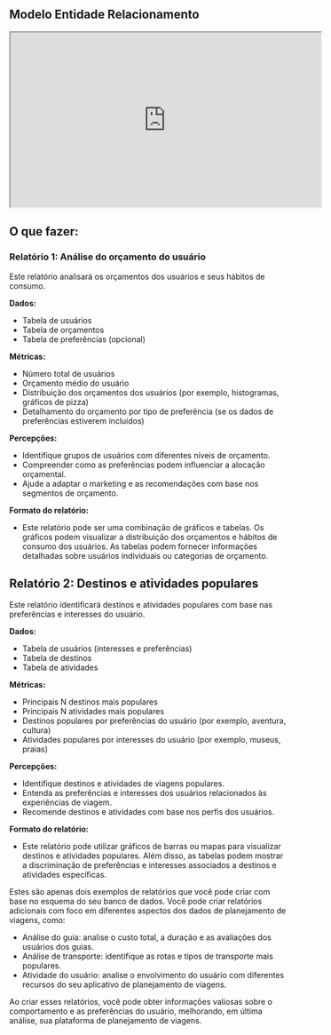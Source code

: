 
## Modelo Entidade Relacionamento
<iframe width="560" height="315" src='https://dbdiagram.io/e/6666202c9713410b0524725c/666efb9ea179551be60082ef' allowfullscreen> </iframe>

## O que fazer:
### Relatório 1: Análise do orçamento do usuário
Este relatório analisará os orçamentos dos usuários e seus hábitos de consumo.

**Dados:**
* Tabela de usuários
* Tabela de orçamentos
* Tabela de preferências (opcional)

**Métricas:**
* Número total de usuários
* Orçamento médio do usuário
* Distribuição dos orçamentos dos usuários (por exemplo, histogramas, gráficos de pizza)
* Detalhamento do orçamento por tipo de preferência (se os dados de preferências estiverem incluídos)

**Percepções:**
* Identifique grupos de usuários com diferentes níveis de orçamento.
* Compreender como as preferências podem influenciar a alocação orçamental.
* Ajude a adaptar o marketing e as recomendações com base nos segmentos de orçamento.

**Formato do relatório:**
* Este relatório pode ser uma combinação de gráficos e tabelas. Os gráficos podem visualizar a distribuição dos orçamentos e hábitos de consumo dos usuários. As tabelas podem fornecer informações detalhadas sobre usuários individuais ou categorias de orçamento.

## Relatório 2: Destinos e atividades populares

Este relatório identificará destinos e atividades populares com base nas preferências e interesses do usuário.

**Dados:**
* Tabela de usuários (interesses e preferências)
* Tabela de destinos
* Tabela de atividades

**Métricas:**
* Principais N destinos mais populares
* Principais N atividades mais populares
* Destinos populares por preferências do usuário (por exemplo, aventura, cultura)
* Atividades populares por interesses do usuário (por exemplo, museus, praias)

**Percepções:**
* Identifique destinos e atividades de viagens populares.
* Entenda as preferências e interesses dos usuários relacionados às experiências de viagem.
* Recomende destinos e atividades com base nos perfis dos usuários.

**Formato do relatório:**
* Este relatório pode utilizar gráficos de barras ou mapas para visualizar destinos e atividades populares. Além disso, as tabelas podem mostrar a discriminação de preferências e interesses associados a destinos e atividades específicas.


Estes são apenas dois exemplos de relatórios que você pode criar com base no esquema do seu banco de dados. Você pode criar relatórios adicionais com foco em diferentes aspectos dos dados de planejamento de viagens, como:
* Análise do guia: analise o custo total, a duração e as avaliações dos usuários dos guias.
* Análise de transporte: identifique as rotas e tipos de transporte mais populares.
* Atividade do usuário: analise o envolvimento do usuário com diferentes recursos do seu aplicativo de planejamento de viagens.

Ao criar esses relatórios, você pode obter informações valiosas sobre o comportamento e as preferências do usuário, melhorando, em última análise, sua plataforma de planejamento de viagens.
